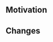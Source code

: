 <!-- Please refer to the contribution guidelines before raising a PR: https://github.com/localstack/localstack/blob/master/CONTRIBUTING.md -->

<!-- Why am I raising this PR? Add context such as related issues, PRs, or documentation. -->
## Motivation


<!-- What notable changes does this PR make? -->
## Changes


<!-- The following sections are optional, but can be useful! 

## Testing

Description of how to test the changes

## TODO

What's left to do:

- [ ] ...
- [ ] ...

-->

